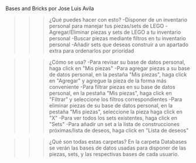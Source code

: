 Bases and Bricks
  por Jose Luis Avila

  >>>¿Qué puedes hacer con esto?
-Disponer de un inventario personal para manejar tus piezas/sets de LEGO
-Agregar/Eliminar piezas y sets de LEGO a tu inventario personal
-Buscar piezas mediante filtros en tu inventario personal
-Añadir sets que deseas construír a un apartado extra para ordenarlos por prioridad

  >>>¿Cómo se usa?
-Para revisar su base de datos personal, haga click en "Mis piezas"
-Para agregar piezas a su base de datos personal, en la pestaña "Mis piezas", haga click en "Agregar" y agregue la pieza de la forma más conveniente
-Para filtrar piezas en su base de datos personal, en la pestaña "Mis piezas", haga click en "Filtrar" y seleccione los filtros correspondientes
-Para eliminar piezas de su base de datos personal, en la pestaña "Mis piezas", seleccione la pieza haga click en "X"
-Para ver todos los sets existentes, haga click en "Sets"
-Para añadir un set a la lista de construcciones próximas/lista de deseos, haga click en "Lista de deseos"

 
  >>>¿Qué son todas estas carpetas?
En la carpeta Databases se verán las bases de datos usadas para disponer de las piezas, sets, y las respectivas bases de cada usuario.
